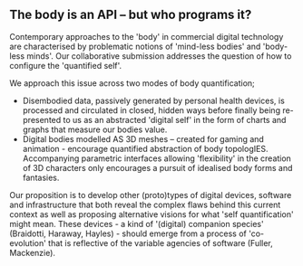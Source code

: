 The body is an API – but who programs it?
-------------

Contemporary approaches to the 'body' in commercial digital technology are characterised by problematic notions of 'mind-less bodies' and 'body-less minds'. Our collaborative submission addresses the question of how to configure the 'quantified self'.

We approach this issue across two modes of body quantification;

- Disembodied data, passively generated by personal health devices, is processed and circulated in closed, hidden ways before finally being re-presented to us as an abstracted 'digital self' in the form of charts and graphs that measure our bodies value.
- Digital bodies modelled AS 3D meshes – created for gaming and animation - encourage quantified abstraction of body topologIES.  Accompanying parametric interfaces allowing 'flexibility' in the creation of 3D characters only encourages a pursuit of idealised body forms and fantasies.

Our proposition is to develop other (proto)types of digital devices, software and infrastructure that both reveal the complex flaws behind this current context as well as proposing alternative visions for what 'self quantification' might mean. These devices - a kind of '(digital) companion species' (Braidotti, Haraway, Hayles) - should emerge from a process of 'co-evolution' that is reflective of the variable agencies of software (Fuller, Mackenzie).

